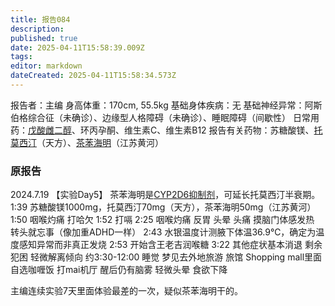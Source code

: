 ```yaml
---
title: 报告084
description: 
published: true
date: 2025-04-11T15:58:39.009Z
tags: 
editor: markdown
dateCreated: 2025-04-11T15:58:34.573Z
---
```


﻿报告者：主编
身高体重：170cm, 55.5kg
基础身体疾病：无
基础神经异常：阿斯伯格综合征（未确诊）、边缘型人格障碍（未确诊）、睡眠障碍（间歇性）
日常用药：[戊酸雌二醇](/E2/)、环丙孕酮、维生素C、维生素B12
报告有关药物：苏糖酸镁、[托莫西汀](/ATX/)（天方）、[茶苯海明](/%E8%8C%B6%E7%A2%B1%E7%B1%BB%E8%8D%AF%E7%89%A9/#%E8%8C%B6%E8%8B%AF%E6%B5%B7%E6%98%8E%EF%BC%88Dimenhydrinate%EF%BC%89)（江苏黄河）

### 原报告
2024.7.19
【实验Day5】
茶苯海明是[CYP2D6抑制剂](/DXM/#CYP2D6%E6%8A%91%E5%88%B6%E5%89%82)，可延长托莫西汀半衰期。
1:39 苏糖酸镁1000mg，托莫西汀70mg（天方），茶苯海明50mg（江苏黄河）
1:50 咽喉灼痛 打哈欠
1:52 打嗝
2:25 咽喉灼痛 反胃 头晕 头痛 摸脑门体感发热 转头就忘事（像加重ADHD一样）
2:43 水银温度计测腋下体温36.9℃，确定为温度感知异常而非真正发烧
2:53 开始含王老吉润喉糖
3:22 其他症状基本消退 剩余犯困 轻微解离倾向
约3:30-12:00 睡觉 梦见去外地旅游 旅馆 Shopping mall里面自选咖喱饭 打mai机厅
醒后仍有脑雾 轻微头晕 食欲下降

主编连续实验7天里面体验最差的一次，疑似茶苯海明干的。
